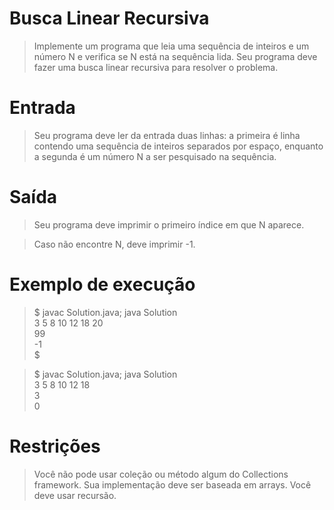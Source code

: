 # Busca Linear Recursiva

> Implemente um programa que leia uma sequência de inteiros e um número N e verifica se N está na sequência lida. Seu programa deve fazer uma busca linear recursiva para resolver o problema.

# Entrada

> Seu programa deve ler da entrada duas linhas: a primeira é linha contendo uma sequência de inteiros separados por espaço, enquanto a segunda é um número N a ser pesquisado na sequência.

# Saída

> Seu programa deve imprimir o primeiro índice em que N aparece.

> Caso não encontre N, deve imprimir -1.

# Exemplo de execução

> $ javac Solution.java; java Solution  
3 5 8 10 12 18 20  
99  
-1  
$  


> $ javac Solution.java; java Solution  
3 5 8 10 12 18  
3  
0  

# Restrições

> Você não pode usar coleção ou método algum do Collections framework. Sua implementação deve ser baseada em arrays. Você deve usar recursão.

